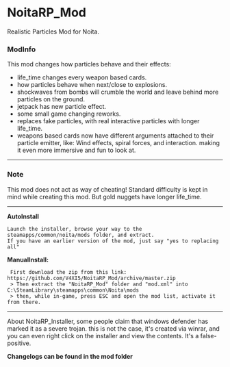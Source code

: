 # **NoitaRP_Mod**
 Realistic Particles Mod for Noita.
 
 
### **ModInfo**
This mod changes how particles behave and their effects:

* life_time changes every weapon based cards.
* how particles behave when next/close to explosions.
* shockwaves from bombs will crumble the world and leave behind more particles on the ground.
* jetpack has new particle effect.
* some small game changing reworks.
* replaces fake particles, with real interactive particles with longer life_time.
* weapons based cards now have different arguments attached to their particle emitter, like:
Wind effects, spiral forces, and interaction. making it even more immersive and fun to look at.

---

### **Note**
This mod does not act as way of cheating!
Standard difficulty is kept in mind while creating this mod.
But gold nuggets have longer life_time.

-----

 **AutoInstall**

```**Installer:**
Launch the installer, browse your way to the steamapps/common/noita/mods folder, and extract.
If you have an earlier version of the mod, just say "yes to replacing all"
```


**ManualInstall:**
```
 First download the zip from this link: https://github.com/V4XI5/NoitaRP_Mod/archive/master.zip
 > Then extract the "NoitaRP_Mod" folder and "mod.xml" into C:\SteamLibrary\steamapps\common\Noita\mods
 > then, while in-game, press ESC and open the mod list, activate it from there. 
```
-----

 About NoitaRP_Installer, some people claim that windows defender has marked it as a severe trojan.
this is not the case, it's created via winrar, and you can even right click on the installer
and view the contents. It's a false-positive.




**Changelogs can be found in the mod folder**

